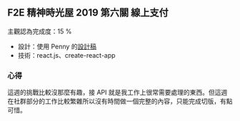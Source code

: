 ## F2E 精神時光屋 2019 第六關 線上支付

主觀認為完成度：15 %

- 設計：使用 Penny 的[設計稿](https://challenge.thef2e.com/user/2232?schedule=3968#works-3968)
- 技術：react.js、create-react-app

### 心得

這週的挑戰比較沒那麼有趣，接 API 就是我工作上很常需要處理的東西。但這週在社群部分的工作比較繁雜所以沒有時間做一個完整的內容，只能完成切版，有點可惜。